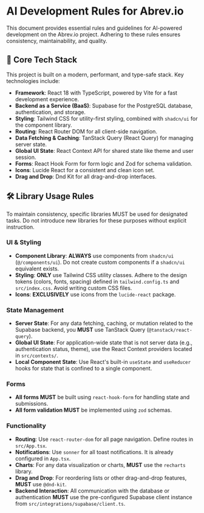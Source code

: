 # AI Development Rules for Abrev.io

This document provides essential rules and guidelines for AI-powered development on the Abrev.io project. Adhering to these rules ensures consistency, maintainability, and quality.

## 🚀 Core Tech Stack

This project is built on a modern, performant, and type-safe stack. Key technologies include:

-   **Framework**: React 18 with TypeScript, powered by Vite for a fast development experience.
-   **Backend as a Service (BaaS)**: Supabase for the PostgreSQL database, authentication, and storage.
-   **Styling**: Tailwind CSS for utility-first styling, combined with `shadcn/ui` for the component library.
-   **Routing**: React Router DOM for all client-side navigation.
-   **Data Fetching & Caching**: TanStack Query (React Query) for managing server state.
-   **Global UI State**: React Context API for shared state like theme and user session.
-   **Forms**: React Hook Form for form logic and Zod for schema validation.
-   **Icons**: Lucide React for a consistent and clean icon set.
-   **Drag and Drop**: Dnd Kit for all drag-and-drop interfaces.

## 🛠️ Library Usage Rules

To maintain consistency, specific libraries MUST be used for designated tasks. Do not introduce new libraries for these purposes without explicit instruction.

### UI & Styling

-   **Component Library**: **ALWAYS** use components from `shadcn/ui` (`@/components/ui`). Do not create custom components if a `shadcn/ui` equivalent exists.
-   **Styling**: **ONLY** use Tailwind CSS utility classes. Adhere to the design tokens (colors, fonts, spacing) defined in `tailwind.config.ts` and `src/index.css`. Avoid writing custom CSS files.
-   **Icons**: **EXCLUSIVELY** use icons from the `lucide-react` package.

### State Management

-   **Server State**: For any data fetching, caching, or mutation related to the Supabase backend, you **MUST** use TanStack Query (`@tanstack/react-query`).
-   **Global UI State**: For application-wide state that is not server data (e.g., authentication status, theme), use the React Context providers located in `src/contexts/`.
-   **Local Component State**: Use React's built-in `useState` and `useReducer` hooks for state that is confined to a single component.

### Forms

-   **All forms MUST** be built using `react-hook-form` for handling state and submissions.
-   **All form validation MUST** be implemented using `zod` schemas.

### Functionality

-   **Routing**: Use `react-router-dom` for all page navigation. Define routes in `src/App.tsx`.
-   **Notifications**: Use `sonner` for all toast notifications. It is already configured in `App.tsx`.
-   **Charts**: For any data visualization or charts, **MUST** use the `recharts` library.
-   **Drag and Drop**: For reordering lists or other drag-and-drop features, **MUST** use `@dnd-kit`.
-   **Backend Interaction**: All communication with the database or authentication **MUST** use the pre-configured Supabase client instance from `src/integrations/supabase/client.ts`.